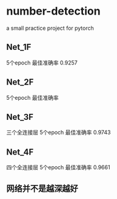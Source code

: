 # number-detection

a small practice project for pytorch

## Net_1F

5个epoch 最佳准确率 0.9257

## Net_2F

5个epoch 最佳准确率 

## Net_3F

三个全连接层
5个epoch 最佳准确率 0.9743

## Net_4F

四个全连接层
5个epoch 最佳准确率 0.9661

## 网络并不是越深越好
